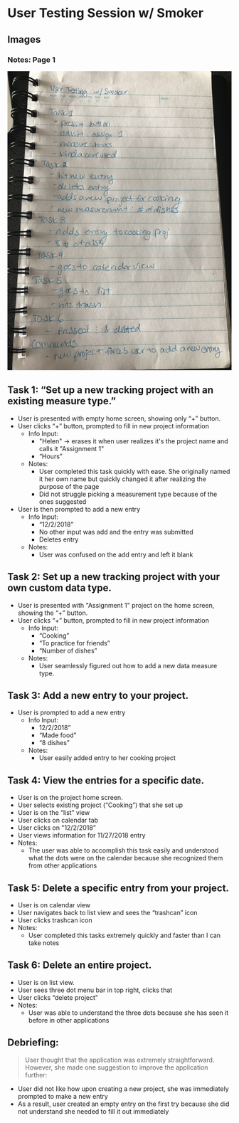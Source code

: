 # User Testing Session w/ Smoker

## Images
  ### Notes: Page 1
  ![Notes: Page 1](IMG_2596.JPG)

## Task 1: “Set up a new tracking project with an existing measure type.”
- User is presented with empty home screen, showing only “+” button.
- User clicks “+” button, prompted to fill in new project information
  - Info Input:
    - "Helen" -> erases it when user realizes it's the project name and calls it "Assignment 1"
    - “Hours”
  - Notes:
    - User completed this task quickly with ease. She originally named it her own name but quickly changed it after realizing the purpose of the page
    - Did not struggle picking a measurement type because of the ones suggested
- User is then prompted to add a new entry
  - Info Input:
    - “12/2/2018”
    - No other input was add and the entry was submitted
    - Deletes entry
  - Notes:
    - User was confused on the add entry and left it blank 

## Task 2: Set up a new tracking project with your own custom data type.
- User is presented with "Assignment 1" project on the home screen, showing the “+” button.
- User clicks “+” button, prompted to fill in new project information
  - Info Input:
    - “Cooking”
    - “To practice for friends”
    - “Number of dishes”
  - Notes:
    - User seamlessly figured out how to add a new data measure type.

## Task 3: Add a new entry to your project.
- User is prompted to add a new entry
  - Info Input:
    - 12/2/2018”
    - “Made food”
    - “8 dishes”
  - Notes:
    - User easily added entry to her cooking project

## Task 4: View the entries for a specific date.
- User is on the project home screen.
- User selects existing project (“Cooking”) that she set up
- User is on the “list” view
- User clicks on calendar tab
- User clicks on "12/2/2018”
- User views information for 11/27/2018 entry
- Notes:
  - The user was able to accomplish this task easily and understood what the dots were on the calendar because she recognized them from other applications


## Task 5: Delete a specific entry from your project.
- User is on calendar view
- User navigates back to list view and sees the “trashcan” icon
- User clicks trashcan icon
- Notes:
  - User completed this tasks extremely quickly and faster than I can take notes


## Task 6: Delete an entire project.
- User is on list view.
- User sees three dot menu bar in top right, clicks that
- User clicks “delete project”
- Notes:
    - User was able to understand the three dots because she has seen it before in other applications

## Debriefing:
> User thought that the application was extremely straightforward. However, she made one suggestion to improve the application further:
  - User did not like how upon creating a new project, she was immediately prompted to make a new entry
  - As a result, user created an empty entry on the first try because she did not understand she needed to fill it out immediately
